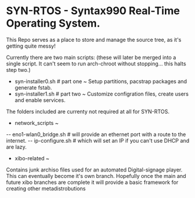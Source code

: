 # SYN-RTOS - Syntax990 Real-Time Operating System.
This Repo serves as a place to store and manage the source tree, as it's getting quite messy!

Currently there are two main scripts: (these will later be merged into a single script. It can't seem to run arch-chroot without stopping... this halts step two.) 

- syn-installer0.sh # part one ~ Setup partitions, pacstrap packages and generate fstab.
- syn-installer1.sh # part two ~ Customize configration files, create users and enable services.

The folders included are currenty not required at all for SYN-RTOS.

- network_scripts ~

-- eno1-wlan0_bridge.sh     # will provide an ethernet port with a route to the internet. 
-- ip-configure.sh          # which will set an IP if you can't use DHCP and are lazy.

- xibo-related ~ 

Contains junk archiso files used for an automated Digital-signage player. This can eventually become it's own branch. Hopefully once the main and future xibo branches are complete it will provide a basic framework for creating other metadistrobutions
 


